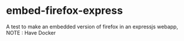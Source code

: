 # embed-firefox-express
A test to make an embedded version of firefox in an expressjs webapp, NOTE : Have Docker
